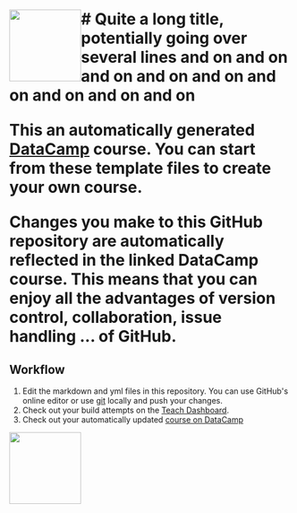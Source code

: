 <h1> <img src="https://assets-cdn.github.com/images/modules/logos_page/GitHub-Mark.png"
  width="128"
  height="128"
  style="float:left;">
    # Quite a long title, potentially going over several lines and on and on and on and on and on and on and on and on and on
    
This an automatically generated <a href=https://www.datacamp.com target="_blank">DataCamp</a> course. You can start from these template files to create your own course.

Changes you make to this GitHub repository are automatically reflected in the linked DataCamp course. This means that you can enjoy all the advantages of version control, collaboration, issue handling ... of GitHub.

## Workflow

1. Edit the markdown and yml files in this repository. You can use GitHub's online editor or use <a href=https://git-scm.com/ target="_blank">git</a> locally and push your changes.
2. Check out your build attempts on the <a href=https://www.datacamp.com//teach/repositories target="_blank">Teach Dashboard</a>.
3. Check out your automatically updated <a href=https://www.datacamp.com/teach/repositories/79063032/go target="_blank">course on DataCamp</a>

<div style="float: left;"><img src="https://files.gitter.im/BB-UCL/bandits/X6Sd/bb_logo.png" width="128" height="128"/></div>
